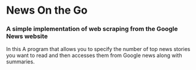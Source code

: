 # News On the Go

### A simple implementation of web scraping from the Google News website
In this 
A program that allows you to specify the number of top news stories you want to read and then accesses them from Google news along with summaries.
